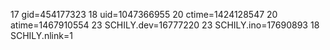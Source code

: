 17 gid=454177323
18 uid=1047366955
20 ctime=1424128547
20 atime=1467910554
23 SCHILY.dev=16777220
23 SCHILY.ino=17690893
18 SCHILY.nlink=1
